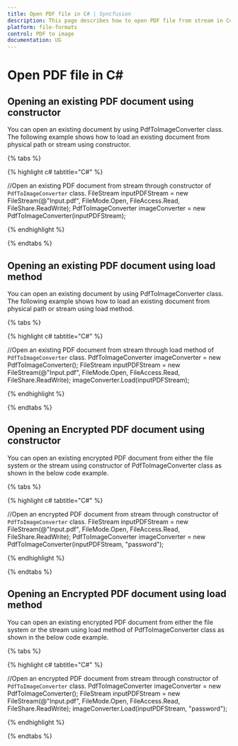 ```yaml
---
title: Open PDF file in C# | Syncfusion
description: This page describes how to open PDF file from stream in C# using Syncfusion PDF to image converter library.
platform: file-formats
control: PDF to image
documentation: UG
---
```

# Open PDF file in C#

## Opening an existing PDF document using constructor

You can open an existing document by using PdfToImageConverter class. The following example shows how to load an existing document from physical path or stream using constructor.

{% tabs %} 

{% highlight c# tabtitle="C#" %}

//Open an existing PDF document from stream through constructor of `PdfToImageConverter` class. 
FileStream inputPDFStream = new FileStream(@"Input.pdf", FileMode.Open, FileAccess.Read, FileShare.ReadWrite);
PdfToImageConverter imageConverter = new PdfToImageConverter(inputPDFStream);

{% endhighlight %}

{% endtabs %}

## Opening an existing PDF document using load method

You can open an existing document by using PdfToImageConverter class. The following example shows how to load an existing document from physical path or stream using load method.

{% tabs %} 

{% highlight c# tabtitle="C#" %}

//Open an existing PDF document from stream through load method of `PdfToImageConverter` class.
PdfToImageConverter imageConverter = new PdfToImageConverter();
FileStream inputPDFStream = new FileStream(@"Input.pdf", FileMode.Open, FileAccess.Read, FileShare.ReadWrite);
imageConverter.Load(inputPDFStream);

{% endhighlight %}

{% endtabs %}

## Opening an Encrypted PDF document using constructor

You can open an existing encrypted PDF document from either the file system or the stream using constructor of PdfToImageConverter class as shown in the below code example. 

{% tabs %}

{% highlight c# tabtitle="C#" %}

//Open an encrypted PDF document from stream through constructor of `PdfToImageConverter` class. 
FileStream inputPDFStream = new FileStream(@"Input.pdf", FileMode.Open, FileAccess.Read, FileShare.ReadWrite);
PdfToImageConverter imageConverter = new PdfToImageConverter(inputPDFStream, "password");

{% endhighlight %}

{% endtabs %}

## Opening an Encrypted PDF document using load method

You can open an existing encrypted PDF document from either the file system or the stream using load method of PdfToImageConverter class as shown in the below code example. 

{% tabs %}

{% highlight c# tabtitle="C#" %}

//Open an encrypted PDF document from stream through constructor of `PdfToImageConverter` class.
PdfToImageConverter imageConverter = new PdfToImageConverter();
FileStream inputPDFStream = new FileStream(@"Input.pdf", FileMode.Open, FileAccess.Read, FileShare.ReadWrite);
imageConverter.Load(inputPDFStream, "password");

{% endhighlight %}

{% endtabs %}